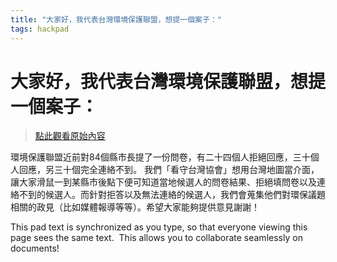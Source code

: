 ```yaml
---
title: "大家好，我代表台灣環境保護聯盟，想提一個案子："
tags: hackpad
---
```


# 大家好，我代表台灣環境保護聯盟，想提一個案子：

> [點此觀看原始內容](https://g0v.hackpad.tw/MZfZ0ktTI6A)

環境保護聯盟近前對84個縣市長提了一份問卷，有二十四個人拒絕回應，三十個人回應，另三十個完全連絡不到。 我們「看守台灣協會」想用台灣地圖當介面，讓大家滑鼠一到某縣市後點下便可知道當地候選人的問卷結果、拒絕填問卷以及連絡不到的候選人。而針對拒答以及無法連絡的候選人，我們會蒐集他們對環保議題相關的政見（比如媒體報導等等）。希望大家能夠提供意見謝謝！

This pad text is synchronized as you type, so that everyone viewing this page sees the same text.  This allows you to collaborate seamlessly on documents!


